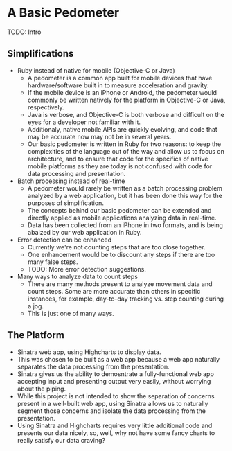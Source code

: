 # A Basic Pedometer
TODO: Intro

## Simplifications
* Ruby instead of native for mobile (Objective-C or Java)
  * A pedometer is a common app built for mobile devices that have hardware/software built in to measure acceleration and gravity. 
  * If the mobile device is an iPhone or Android, the pedometer would commonly be written natively for the platform in Objective-C or Java, respectively. 
  * Java is verbose, and Objective-C is both verbose and difficult on the eyes for a developer not familiar with it.
  * Additionaly, native mobile APIs are quickly evolving, and code that may be accurate now may not be in several years.
  * Our basic pedometer is written in Ruby for two reasons: to keep the complexities of the language out of the way and allow us to focus on architecture, and to ensure that code for the specifics of native mobile platforms as they are today is not confused with code for data processing and presentation.
* Batch processing instead of real-time
  * A pedometer would rarely be written as a batch processing problem analyzed by a web application, but it has been done this way for the purposes of simplification.
  * The concepts behind our basic pedometer can be extended and directly applied as mobile applications analyzing data in real-time.
  * Data has been collected from an iPhone in two formats, and is being abalzed by our web application in Ruby.
* Error detection can be enhanced
  * Currently we're not counting steps that are too close together. 
  * One enhancement would be to discount any steps if there are too many false steps. 
  * TODO: More error detection suggestions.
* Many ways to analyze data to count steps
  * There are many methods present to analyze movement data and count steps. Some are more accurate than others in specific instances, for example, day-to-day tracking vs. step counting during a jog.
  * This is just one of many ways. 

## The Platform
* Sinatra web app, using Highcharts to display data.
* This was chosen to be built as a web app because a web app naturally separates the data processing from the presentation.
* Sinatra gives us the ability to demosntrate a fully-functional web app accepting input and presenting output very easily, without worrying about the piping. 
* While this project is not intended to show the separation of concerns present in a well-built web app, using Sinatra allows us to naturally segment those concerns and isolate the data processing from the presentation.
* Using Sinatra and Highcharts requires very little additional code and presents our data nicely, so, well, why not have some fancy charts to really satisfy our data craving?

















